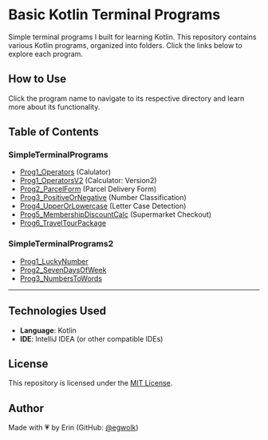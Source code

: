 # Basic Kotlin Terminal Programs

Simple terminal programs I built for learning Kotlin. This repository contains various Kotlin programs, organized into folders. Click the links below to explore each program.

## How to Use
Click the program name to navigate to its respective directory and learn more about its functionality.

## Table of Contents
### SimpleTerminalPrograms
- [Prog1_Operators](SimpleTerminalPrograms/Prog1_Operators) (Calulator)
- [Prog1_OperatorsV2](SimpleTerminalPrograms/Prog1_OperatorsV2) (Calculator: Version2)
- [Prog2_ParcelForm](SimpleTerminalPrograms/Prog2_ParcelForm) (Parcel Delivery Form)
- [Prog3_PositiveOrNegative](SimpleTerminalPrograms/Prog3_PositiveOrNegative) (Number Classification)
- [Prog4_UpperOrLowercase](SimpleTerminalPrograms/Prog4_UpperOrLowercase) (Letter Case Detection)
- [Prog5_MembershipDiscountCalc](SimpleTerminalPrograms/Prog5_MembershipDiscountCalc) (Supermarket Checkout)
- [Prog6_TravelTourPackage](SimpleTerminalPrograms/Prog6_TravelTourPackage)

### SimpleTerminalPrograms2
- [Prog1_LuckyNumber](SimpleTerminalPrograms2/Prog1_LuckyNumber)
- [Prog2_SevenDaysOfWeek](SimpleTerminalPrograms2/Prog2_SevenDaysOfWeek)
- [Prog3_NumbersToWords](SimpleTerminalPrograms2/Prog3_NumbersToWords)

---

## **Technologies Used**
- **Language**: Kotlin
- **IDE**: IntelliJ IDEA (or other compatible IDEs)
  
## License
This repository is licensed under the [MIT License](LICENSE).

## **Author**
Made with 💗 by Erin (GitHub: [@egwolk](https://github.com/ewgolk)) 
